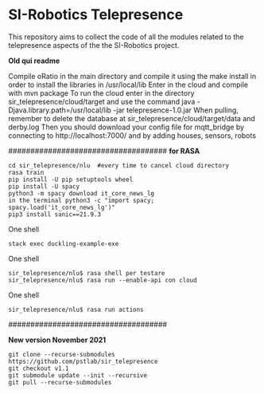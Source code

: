 # SI-Robotics Telepresence

This repository aims to collect the code of all the modules related to the telepresence aspects of the the SI-Robotics project.



**Old qui readme**

Compile oRatio in the main directory and compile it using the make install in order to install the libraries in /usr/local/lib
Enter in the cloud and compile with mvn package
To run the cloud enter in the directory  sir_telepresence/cloud/target and use the command java -Djava.library.path=/usr/local/lib -jar telepresence-1.0.jar
When pulling, remember to delete the database at sir_telepresence/cloud/target/data and derby.log
Then you should download your config file for mqtt_bridge by connecting to http://localhost:7000/ and by adding houses, sensors, robots 

####################################
**for RASA**
```
cd sir_telepresence/nlu  #every time to cancel cloud directory
rasa train
pip install -U pip setuptools wheel
pip install -U spacy
python3 -m spacy download it_core_news_lg
in the terminal python3 -c "import spacy; spacy.load('it_core_news_lg')"
pip3 install sanic==21.9.3
```

One shell
```
stack exec duckling-example-exe
```
One shell
```
sir_telepresence/nlu$ rasa shell per testare
sir_telepresence/nlu$ rasa run --enable-api con cloud
```
One shell
```
sir_telepresence/nlu$ rasa run actions
```
####################################


**New version November 2021**
```
git clone --recurse-submodules https://github.com/pstlab/sir_telepresence
git checkout v1.1
git submodule update --init --recursive
git pull --recurse-submodules
```
